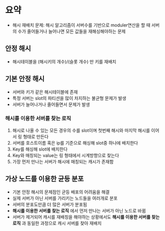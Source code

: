 # 요약

- 해시 재배치 문제: 해시 알고리즘이 서버수를 기반으로 moduler연산을 할 때 서버의 수가 줄어들거나 늘어나면 모든 값들을 재해싱해야하는 문제

## 안정 해시

- 해시테이블을 (해시키의 개수)/(슬롯 개수) 만 키를 재배치

## 기본 안정 해시

- 서버와 키가 같은 해시테이블에 존재
- 특정 서버는 slot의 파티션을 많이 차지하는 불균형 문제가 발생
- 서버가 늘어나거나 줄어들면서 문제가 발생

### 해시를 이용한 서버를 찾는 로직

1. 해시로 나올 수 있는 모든 경우의 수를 slot이며 첫번째 해시와 마지막 해시를 이어서 링 형태로 만든다
2. 서버를 호스트이름 혹은 ip를 기준으로 해싱해 slot중 하나에 배치한다
3. Key를 해싱해 slot에 배치한다
4. Key와 매칭되는 value는 링 형태에서 시계방향으로 찾는다
5. 가장 먼저 만나는 서버가 해시에 매칭되는 캐시가 존재함


## 가상 노드를 이용한 균등 분포

- 기본 안정 해시의 문제점인 균등 배포의 어려움을 해결
- 실제 서버가 아닌 서버를 가리키는 노드들을 여러개로 분포
- 서버의 분포도만큼 더 많은 서버가 분포됨
- **해시를 이용한 서버를 찾는 로직** 에서 먼저 만나는 서버가 아닌 노드로 바뀜
- 서버가 제거되어 캐시를 재배칭을 해야하는 상황에서도 **해시를 이용한 서버를 찾는 로직** 과 동일한 과정으로 캐시 서버를 찾아 재배치
